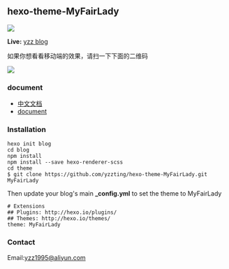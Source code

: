 ## hexo-theme-MyFairLady

![](http://7xp1k3.com1.z0.glb.clouddn.com/Screenshot%20from%202016-12-23%2014-42-31.png)

**Live:** [yzz blog](http://www.yzz1995.cn)

如果你想看看移动端的效果，请扫一下下面的二维码

![](http://7xp1k3.com1.z0.glb.clouddn.com/website.png)

### document

* [中文文档](https://github.com/yzzting/hexo-theme-MyFairLady/blob/master/doc/README-zh.md)
* [document](https://github.com/yzzting/hexo-theme-MyFairLady/blob/master/doc/README-en.md)

### Installation
    hexo init blog
    cd blog
    npm install
    npm install --save hexo-renderer-scss
    cd theme
    $ git clone https://github.com/yzzting/hexo-theme-MyFairLady.git MyFairLady

Then update your blog's main **_config.yml** to set the theme to MyFairLady

    # Extensions
    ## Plugins: http://hexo.io/plugins/
    ## Themes: http://hexo.io/themes/
    theme: MyFairLady

### Contact

Email:[yzz1995@aliyun.com](mailto:yzz1995@aliyun.com)
